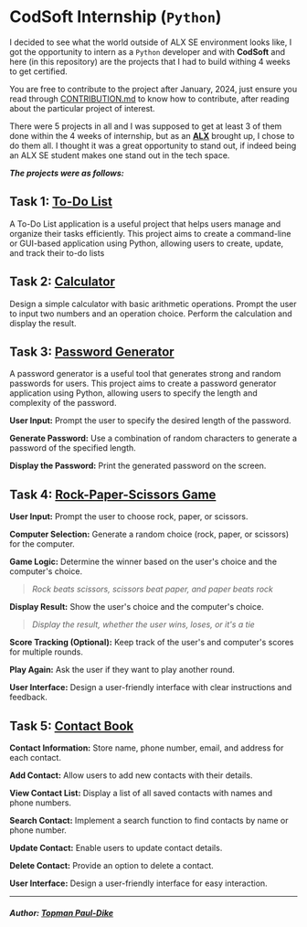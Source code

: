 # CodSoft Internship (`Python`)
I decided to see what the world outside of ALX SE environment looks like, I got the opportunity to intern as a `Python` developer and with **CodSoft** and here
(in this repository) are the projects that I had to build withing 4 weeks to get certified.

You are free to contribute to the project after January, 2024, just ensure you read through [CONTRIBUTION.md](./CONTRIBUTION.md) to know how to contribute,
after reading about the particular project of interest.

There were 5 projects in all and I was supposed to get at least 3 of them done within the 4 weeks of internship, but as an [**ALX**](https://www.alxafrica.com/)
brought up, I chose to do them all. I thought it was a great opportunity to stand out, if indeed being an ALX SE student makes one stand out in the tech space.

***The projects were as follows:***

## Task 1: [To-Do List](./to-do_list)
A To-Do List application is a useful project that helps users manage and organize their tasks efficiently. This project aims to create a command-line or
GUI-based application using Python, allowing users to create, update, and track their to-do lists

## Task 2: [Calculator](./calculator)
Design a simple calculator with basic arithmetic operations. Prompt the user to input two numbers and an operation choice. Perform the calculation and display
the result.

## Task 3: [Password Generator](./password_generator)
A password generator is a useful tool that generates strong and random passwords for users. This project aims to create a password generator application using
Python, allowing users to specify the length and complexity of the password.

**User Input:** Prompt the user to specify the desired length of the password.

**Generate Password:** Use a combination of random characters to generate a password of the specified length.

**Display the Password:** Print the generated password on the screen.

## Task 4: [Rock-Paper-Scissors Game](./rock_paper_scissors)
**User Input:** Prompt the user to choose rock, paper, or scissors.

**Computer Selection:** Generate a random choice (rock, paper, or scissors) for the computer.

**Game Logic:** Determine the winner based on the user's choice and the computer's choice.
> *Rock beats scissors, scissors beat paper, and paper beats rock*

**Display Result:** Show the user's choice and the computer's choice.
> *Display the result, whether the user wins, loses, or it's a tie*

**Score Tracking (Optional):** Keep track of the user's and computer's scores for multiple rounds.

**Play Again:** Ask the user if they want to play another round.

**User Interface:** Design a user-friendly interface with clear instructions and feedback.

## Task 5: [Contact Book](./contact_book)
**Contact Information:** Store name, phone number, email, and address for each contact.

**Add Contact:** Allow users to add new contacts with their details.

**View Contact List:** Display a list of all saved contacts with names and phone numbers.

**Search Contact:** Implement a search function to find contacts by name or phone number.

**Update Contact:** Enable users to update contact details.

**Delete Contact:** Provide an option to delete a contact.

**User Interface:** Design a user-friendly interface for easy interaction.

--------

##### Author: [Topman Paul-Dike](https://github.com/tpauldike)
